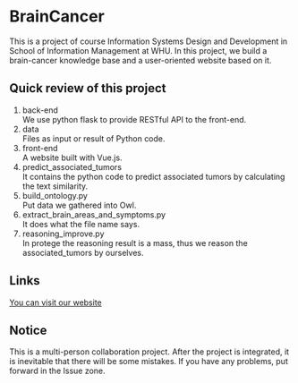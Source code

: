 # BrainCancer
This is a project of course Information Systems Design and Development in School of Information Management at WHU.
In this project, we build a brain-cancer knowledge base and a user-oriented website based on it.

## Quick review of this project
1. back-end<br/>
We use python flask to provide RESTful API to the front-end.
2. data<br/>
Files as input or result of Python code.
3. front-end<br/>
A website built with Vue.js.
4. predict_associated_tumors<br/>
It contains the python code to predict associated tumors by calculating the text similarity.
5. build_ontology.py<br/>
Put data we gathered into Owl.
6. extract_brain_areas_and_symptoms.py<br/>
It does what the file name says. 
7. reasoning_improve.py<br/>
In protege the reasoning result is a mass, thus we reason the associated_tumors by ourselves.

## Links
[You can visit our website](http://218.197.150.149:8080/braincancer/)

## Notice
This is a multi-person collaboration project. After the project is integrated, it is inevitable that there will be some mistakes. If you have any problems, put forward in the Issue zone.
